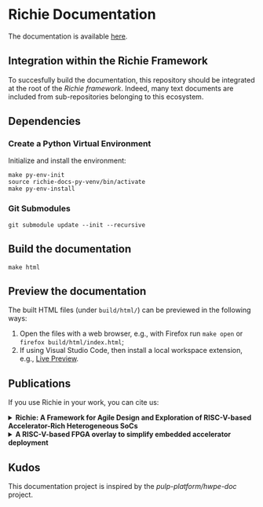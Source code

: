 # Richie Documentation
The documentation is available [here](https://readthedocs.org/projects/richie-docs/).

## Integration within the Richie Framework
To succesfully build the documentation, this repository should be integrated at the root of the *Richie framework*.
Indeed, many text documents are included from sub-repositories belonging to this ecosystem.

## Dependencies

### Create a Python Virtual Environment
Initialize and install the environment:
```
make py-env-init
source richie-docs-py-venv/bin/activate
make py-env-install
```

### Git Submodules
```
git submodule update --init --recursive
```

## Build the documentation
```
make html
```

## Preview the documentation
The built HTML files (under `build/html/`) can be previewed in the following ways:

1. Open the files with a web browser, e.g., with Firefox run `make open` or `firefox build/html/index.html`;
2. If using Visual Studio Code, then install a local workspace extension, e.g., [Live Preview](https://marketplace.visualstudio.com/items?itemName=ms-vscode.live-server).

## Publications
If you use Richie in your work, you can cite us:

<details>
<summary><b>Richie: A Framework for Agile Design and Exploration of RISC-V-based Accelerator-Rich Heterogeneous SoCs</b></summary>
<p>

  ```
  Under review.
  ```

</p>
</details>

<details>
<summary><b>A RISC-V-based FPGA overlay to simplify embedded accelerator deployment</b></summary>
<p>

  ```
  @inproceedings{bellocchi2021risc,
    title={A risc-v-based fpga overlay to simplify embedded accelerator deployment},
    author={Bellocchi, Gianluca and Capotondi, Alessandro and Conti, Francesco and Marongiu, Andrea},
    booktitle={2021 24th Euromicro Conference on Digital System Design (DSD)},
    pages={9--17},
    year={2021},
    organization={IEEE}
  }
  ```

</p>
</details>

## Kudos
This documentation project is inspired by the *pulp-platform/hwpe-doc* project.
